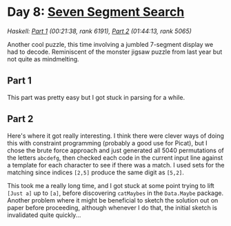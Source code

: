 # Day 8: [Seven Segment Search](https://adventofcode.com/2021/day/8)
*Haskell: [Part 1](https://github.com/DestyNova/advent_of_code_2021/blob/main/day8/Part1.hs) (00:21:38, rank 6191), [Part 2](https://github.com/DestyNova/advent_of_code_2021/blob/main/day8/Part2.hs) (01:44:13, rank 5065)*

Another cool puzzle, this time involving a jumbled 7-segment display we had to decode. Reminiscent of the monster jigsaw puzzle from last year but not quite as mindmelting.

## Part 1
This part was pretty easy but I got stuck in parsing for a while.

## Part 2
Here's where it got really interesting. I think there were clever ways of doing this with constraint programming (probably a good use for Picat), but I chose the brute force approach and just generated all 5040 permutations of the letters `abcdefg`, then checked each code in the current input line against a template for each character to see if there was a match. I used sets for the matching since indices `[2,5]` produce the same digit as `[5,2]`.

This took me a really long time, and I got stuck at some point trying to lift `[Just a]` up to `[a]`, before discovering `catMaybes` in the `Data.Maybe` package. Another problem where it might be beneficial to sketch the solution out on paper before proceeding, although whenever I do that, the initial sketch is invalidated quite quickly...

